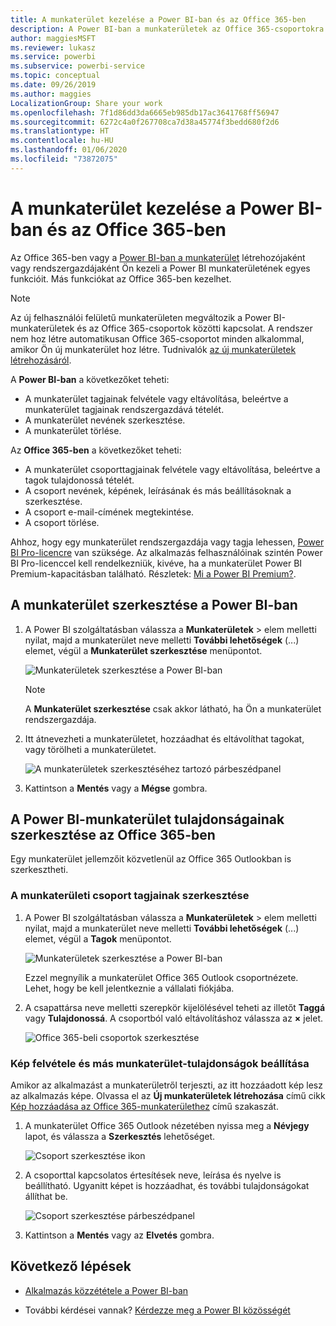 ```yaml
---
title: A munkaterület kezelése a Power BI-ban és az Office 365-ben
description: A Power BI-ban a munkaterületek az Office 365-csoportokra épülő együttműködési felületek. A munkaterületeket a Power BI-ban és az Office 365-ben is kezelheti.
author: maggiesMSFT
ms.reviewer: lukasz
ms.service: powerbi
ms.subservice: powerbi-service
ms.topic: conceptual
ms.date: 09/26/2019
ms.author: maggies
LocalizationGroup: Share your work
ms.openlocfilehash: 7f1d86dd3da6665eb985db17ac3641768ff56947
ms.sourcegitcommit: 6272c4a0f267708ca7d38a45774f3bedd680f2d6
ms.translationtype: HT
ms.contentlocale: hu-HU
ms.lasthandoff: 01/06/2020
ms.locfileid: "73872075"
---
```

# <a name="manage-your-workspace-in-power-bi-and-office-365"></a>A munkaterület kezelése a Power BI-ban és az Office 365-ben

Az Office 365-ben vagy a [Power BI-ban a munkaterület](service-create-distribute-apps.md) létrehozójaként vagy rendszergazdájaként Ön kezeli a Power BI munkaterületének egyes funkcióit. Más funkciókat az Office 365-ben kezelhet.

> [!NOTE]
> Az új felhasználói felületű munkaterületen megváltozik a Power BI-munkaterületek és az Office 365-csoportok közötti kapcsolat. A rendszer nem hoz létre automatikusan Office 365-csoportot minden alkalommal, amikor Ön új munkaterület hoz létre. Tudnivalók [az új munkaterületek létrehozásáról](service-create-the-new-workspaces.md).

A **Power BI-ban** a következőket teheti:

* A munkaterület tagjainak felvétele vagy eltávolítása, beleértve a munkaterület tagjainak rendszergazdává tételét.
* A munkaterület nevének szerkesztése.
* A munkaterület törlése.

Az **Office 365-ben** a következőket teheti:

* A munkaterület csoporttagjainak felvétele vagy eltávolítása, beleértve a tagok tulajdonossá tételét.
* A csoport nevének, képének, leírásának és más beállításoknak a szerkesztése.
* A csoport e-mail-címének megtekintése.
* A csoport törlése.

Ahhoz, hogy egy munkaterület rendszergazdája vagy tagja lehessen, [Power BI Pro-licencre](service-features-license-type.md) van szüksége. Az alkalmazás felhasználóinak szintén Power BI Pro-licenccel kell rendelkezniük, kivéve, ha a munkaterület Power BI Premium-kapacitásban található. Részletek: [Mi a Power BI Premium?](service-premium-what-is.md).

## <a name="edit-your-workspace-in-power-bi"></a>A munkaterület szerkesztése a Power BI-ban

1. A Power BI szolgáltatásban válassza a **Munkaterületek** > elem melletti nyilat, majd a munkaterület neve melletti **További lehetőségek** (...) elemet, végül a **Munkaterület szerkesztése** menüpontot.

   ![Munkaterületek szerkesztése a Power BI-ban](media/service-manage-app-workspace-in-power-bi-and-office-365/power-bi-app-ellipsis.png)

   > [!NOTE]
   > A **Munkaterület szerkesztése** csak akkor látható, ha Ön a munkaterület rendszergazdája.

1. Itt átnevezheti a munkaterületet, hozzáadhat és eltávolíthat tagokat, vagy törölheti a munkaterületet.

   ![A munkaterületek szerkesztéséhez tartozó párbeszédpanel](media/service-manage-app-workspace-in-power-bi-and-office-365/power-bi-app-edit-workspace.png)

1. Kattintson a **Mentés** vagy a **Mégse** gombra.

## <a name="edit-power-bi-workspace-properties-in-office-365"></a>A Power BI-munkaterület tulajdonságainak szerkesztése az Office 365-ben

Egy munkaterület jellemzőit közvetlenül az Office 365 Outlookban is szerkesztheti.

### <a name="edit-the-members-of-the-workspace-group"></a>A munkaterületi csoport tagjainak szerkesztése

1. A Power BI szolgáltatásban válassza a **Munkaterületek** > elem melletti nyilat, majd a munkaterület neve melletti **További lehetőségek** (...) elemet, végül a **Tagok** menüpontot.

   ![Munkaterületek szerkesztése a Power BI-ban](media/service-manage-app-workspace-in-power-bi-and-office-365/power-bi-app-ellipsis-members.png)

   Ezzel megnyílik a munkaterület Office 365 Outlook csoportnézete. Lehet, hogy be kell jelentkeznie a vállalati fiókjába.

1. A csapattársa neve melletti szerepkör kijelölésével teheti az illetőt **Taggá** vagy **Tulajdonossá**. A csoportból való eltávolításhoz válassza az **×** jelet.

   ![Office 365-beli csoportok szerkesztése](media/service-manage-app-workspace-in-power-bi-and-office-365/pbi_managegroupo365.png)

### <a name="add-an-image-and-set-other-workspace-properties"></a>Kép felvétele és más munkaterület-tulajdonságok beállítása

Amikor az alkalmazást a munkaterületről terjeszti, az itt hozzáadott kép lesz az alkalmazás képe. Olvassa el az **Új munkaterületek létrehozása** című cikk [Kép hozzáadása az Office 365-munkaterülethez](service-create-workspaces.md#add-an-image-to-your-office-365-workspace-optional) című szakaszát.

1. A munkaterület Office 365 Outlook nézetében nyissa meg a **Névjegy** lapot, és válassza a **Szerkesztés** lehetőséget.

    ![Csoport szerkesztése ikon](media/service-manage-app-workspace-in-power-bi-and-office-365/pbi_editgroupo365.png)
1. A csoporttal kapcsolatos értesítések neve, leírása és nyelve is beállítható. Ugyanitt képet is hozzáadhat, és további tulajdonságokat állíthat be.

   ![Csoport szerkesztése párbeszédpanel](media/service-manage-app-workspace-in-power-bi-and-office-365/pbi_editgrpo365dialog.png)

1. Kattintson a **Mentés** vagy az **Elvetés** gombra.

## <a name="next-steps"></a>Következő lépések

* [Alkalmazás közzététele a Power BI-ban](service-create-distribute-apps.md)

* További kérdései vannak? [Kérdezze meg a Power BI közösségét](https://community.powerbi.com/)
